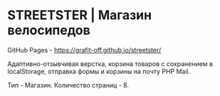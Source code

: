 # STREETSTER | Магазин велосипедов

GitHub Pages - https://grafit-off.github.io/streetster/

Адаптивно-отзывчивая верстка, корзина товаров с сохранением в localStorage, отправка формы и корзины на почту PHP Mail.

Тип - Магазин. Количество страниц - 8. 
